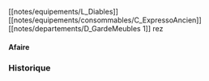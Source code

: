 [[notes/equipements/L_Diables]] [[notes/equipements/consommables/C_ExpressoAncien]] [[notes/departements/D_GardeMeubles 1]] rez

#### Afaire 

### Historique